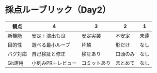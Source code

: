 # 採点ルーブリック（Day2）
|観点|4|3|2|1|
|---|---|---|---|---|
|新機能|安定＋演出も良|安定実装|不安定|未達|
|目的性|遊べる最小ループ|片鱗|形だけ|なし|
|バグ対応|自己検証と修正|検証あり|口頭のみ|なし|
|Git運用|小刻みPR＋レビュー|コミットあり|まとめて|なし|
